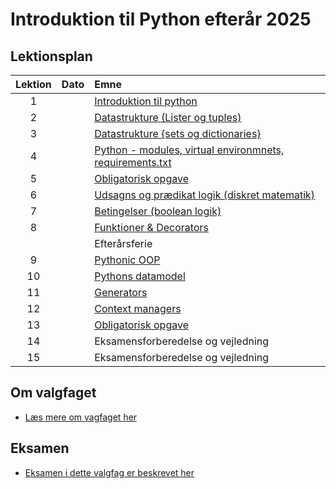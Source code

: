 # Introduktion til Python efterår 2025    

## Lektionsplan

| Lektion |    Dato    |       Emne                            |
|:-----:|:---------:|:----------------------------------------------------------|
|    1    |            | [Introduktion til python](materialer/introduktion/introduktion.md)                |
|    2    |            | [Datastrukture (Lister og tuples)](materialer/datastrukturer1/datastrukture1.md)                 |
|    3    |            | [Datastrukture \{sets og dictionaries\}](materialer/datastrukturer2/datastrukture2.md)                 |
|    4    |            | [Python - modules, virtual environmnets, requirements.txt](materialer/moduler/moduler.md)     |
|    5    |            | [Obligatorisk opgave](materialer/obligatoriske/obligatorisk_1.md)|
|    6    |            | [Udsagns og prædikat logik (diskret matematik)](materialer/logik/)|
|    7    |            | [Betingelser (boolean logik)](materialer/boolean/boolean.md)|
|    8    |            | [Funktioner & Decorators](materialer/decorators/decorators.md)|
|         |            | Efterårsferie |
|    9    |            | [Pythonic OOP](materialer/oop/oop.md)           |
|   10    |            | [Pythons datamodel](materialer/datamodel/datamodel.md)|
|   11    |            | [Generators](materialer/generators/generators.md)|
|   12    |            | [Context managers](materialer/) |
|   13    |            | [Obligatorisk opgave](materialer/obligatoriske/) |
|   14    |            | Eksamensforberedelse og vejledning |
|   15    |            | Eksamensforberedelse og vejledning |

## Om valgfaget
* [Læs mere om vagfaget her](materialer/formalia/about_this_elective.md)

## Eksamen
* [Eksamen i dette valgfag er beskrevet her](materialer/formalia/exam.md)
